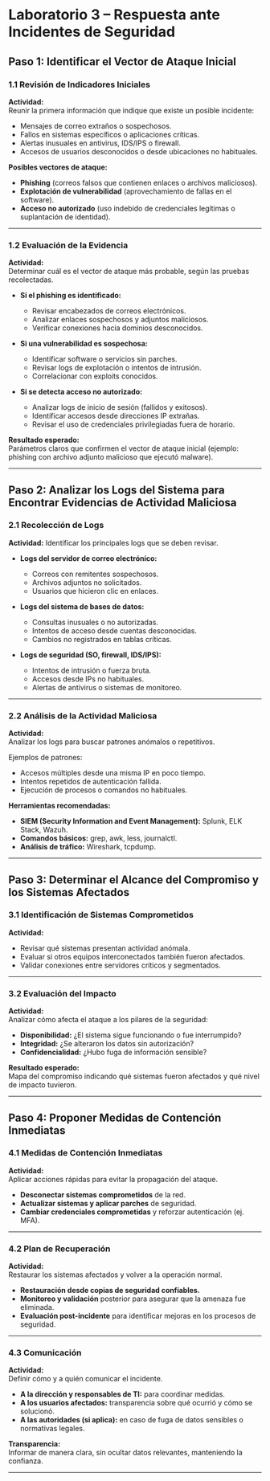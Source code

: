 # Laboratorio 3 – Respuesta ante Incidentes de Seguridad

## Paso 1: Identificar el Vector de Ataque Inicial

### 1.1 Revisión de Indicadores Iniciales

**Actividad:**  
Reunir la primera información que indique que existe un posible incidente:

- Mensajes de correo extraños o sospechosos.  
- Fallos en sistemas específicos o aplicaciones críticas.  
- Alertas inusuales en antivirus, IDS/IPS o firewall.  
- Accesos de usuarios desconocidos o desde ubicaciones no habituales.  

**Posibles vectores de ataque:**
- **Phishing** (correos falsos que contienen enlaces o archivos maliciosos).  
- **Explotación de vulnerabilidad** (aprovechamiento de fallas en el software).  
- **Acceso no autorizado** (uso indebido de credenciales legítimas o suplantación de identidad).  

---

### 1.2 Evaluación de la Evidencia

**Actividad:**  
Determinar cuál es el vector de ataque más probable, según las pruebas recolectadas.  

- **Si el phishing es identificado:**  
  - Revisar encabezados de correos electrónicos.  
  - Analizar enlaces sospechosos y adjuntos maliciosos.  
  - Verificar conexiones hacia dominios desconocidos.  

- **Si una vulnerabilidad es sospechosa:**  
  - Identificar software o servicios sin parches.  
  - Revisar logs de explotación o intentos de intrusión.  
  - Correlacionar con exploits conocidos.  

- **Si se detecta acceso no autorizado:**  
  - Analizar logs de inicio de sesión (fallidos y exitosos).  
  - Identificar accesos desde direcciones IP extrañas.  
  - Revisar el uso de credenciales privilegiadas fuera de horario.  

**Resultado esperado:**  
Parámetros claros que confirmen el vector de ataque inicial (ejemplo: phishing con archivo adjunto malicioso que ejecutó malware).  

---

## Paso 2: Analizar los Logs del Sistema para Encontrar Evidencias de Actividad Maliciosa

### 2.1 Recolección de Logs

**Actividad:** Identificar los principales logs que se deben revisar.  

- **Logs del servidor de correo electrónico:**  
  - Correos con remitentes sospechosos.  
  - Archivos adjuntos no solicitados.  
  - Usuarios que hicieron clic en enlaces.  

- **Logs del sistema de bases de datos:**  
  - Consultas inusuales o no autorizadas.  
  - Intentos de acceso desde cuentas desconocidas.  
  - Cambios no registrados en tablas críticas.  

- **Logs de seguridad (SO, firewall, IDS/IPS):**  
  - Intentos de intrusión o fuerza bruta.  
  - Accesos desde IPs no habituales.  
  - Alertas de antivirus o sistemas de monitoreo.  

---

### 2.2 Análisis de la Actividad Maliciosa

**Actividad:**  
Analizar los logs para buscar patrones anómalos o repetitivos.  

Ejemplos de patrones:  
- Accesos múltiples desde una misma IP en poco tiempo.  
- Intentos repetidos de autenticación fallida.  
- Ejecución de procesos o comandos no habituales.  

**Herramientas recomendadas:**  
- **SIEM (Security Information and Event Management):** Splunk, ELK Stack, Wazuh.  
- **Comandos básicos:** grep, awk, less, journalctl.  
- **Análisis de tráfico:** Wireshark, tcpdump.  

---

## Paso 3: Determinar el Alcance del Compromiso y los Sistemas Afectados

### 3.1 Identificación de Sistemas Comprometidos

**Actividad:**  
- Revisar qué sistemas presentan actividad anómala.  
- Evaluar si otros equipos interconectados también fueron afectados.  
- Validar conexiones entre servidores críticos y segmentados.  

---

### 3.2 Evaluación del Impacto

**Actividad:**  
Analizar cómo afecta el ataque a los pilares de la seguridad:  

- **Disponibilidad:** ¿El sistema sigue funcionando o fue interrumpido?  
- **Integridad:** ¿Se alteraron los datos sin autorización?  
- **Confidencialidad:** ¿Hubo fuga de información sensible?  

**Resultado esperado:**  
Mapa del compromiso indicando qué sistemas fueron afectados y qué nivel de impacto tuvieron.  

---

## Paso 4: Proponer Medidas de Contención Inmediatas

### 4.1 Medidas de Contención Inmediatas

**Actividad:**  
Aplicar acciones rápidas para evitar la propagación del ataque.  

- **Desconectar sistemas comprometidos** de la red.  
- **Actualizar sistemas y aplicar parches** de seguridad.  
- **Cambiar credenciales comprometidas** y reforzar autenticación (ej. MFA).  

---

### 4.2 Plan de Recuperación

**Actividad:**  
Restaurar los sistemas afectados y volver a la operación normal.  

- **Restauración desde copias de seguridad confiables.**  
- **Monitoreo y validación** posterior para asegurar que la amenaza fue eliminada.  
- **Evaluación post-incidente** para identificar mejoras en los procesos de seguridad.  

---

### 4.3 Comunicación

**Actividad:**  
Definir cómo y a quién comunicar el incidente.  

- **A la dirección y responsables de TI:** para coordinar medidas.  
- **A los usuarios afectados:** transparencia sobre qué ocurrió y cómo se solucionó.  
- **A las autoridades (si aplica):** en caso de fuga de datos sensibles o normativas legales.  

**Transparencia:**  
Informar de manera clara, sin ocultar datos relevantes, manteniendo la confianza.  

---
